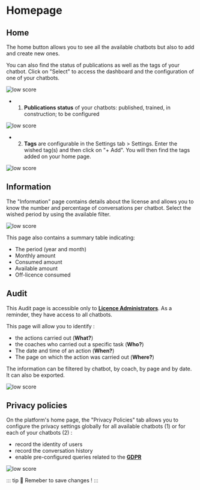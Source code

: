 # Homepage

## Home

The home button allows you to see all the available chatbots but also to add and create new ones.

You can also find the status of publications as well as the tags of your chatbot. Click on "Select" to access the dashboard and the configuration of one of your chatbots.

<div class="image_center">
  <img :src="$withBase('/assets/img/en/home/home1.png')" alt="low score">
</div>


- 1) **Publications status** of your chatbots: published, trained, in construction; to be configured 

<div class="image_center">
  <img :src="$withBase('/assets/img/en/home/home2.png')" alt="low score">
</div>



- 2) **Tags** are configurable in the Settings tab > Settings. Enter the wished tag(s) and then click on "+ Add". You will then find the tags added on your home page. 

<div class="image_center">
  <img :src="$withBase('/assets/img/en/home/home4.png')" alt="low score">
</div>


## Information

The "Information" page contains details about the license and allows you to know
the number and percentage of conversations per chatbot. Select the wished period
by using the available filter.

<div class="image_center">
  <img :src="$withBase('/assets/img/en/home/home5.png')" alt="low score">
</div>


This page also contains a summary table indicating:

-   The period (year and month)
-   Monthly amount
-   Consumed amount
-   Available amount
-   Off-licence consumed


## Audit


This Audit page is accessible only to [**Licence Administrators**](/en/articles/licence_administrators). As a reminder, they have access to all chatbots.


This page will allow you to identify :
- the actions carried out (**What?**)
- the coaches who carried out a specific task (**Who?**)
- The date and time of an action (**When?**) 
- The page on which the action was carried out (**Where?**)

The information can be filtered by chatbot, by coach, by page and by date. It can also be exported. 

<div class="image_center">
  <img :src="$withBase('/assets/img/en/home/home6.png')" alt="low score">
</div>


## Privacy policies

On the platform's home page, the "Privacy Policies" tab allows you to configure
the privacy settings globally for all available chatbots (1) or for each of your
chatbots (2) :

-   record the identity of users
-   record the conversation history
-   enable pre-configured queries related to the [**GDPR**](/en/articles/settings/privacy.html#gdpr)

<div class="image_center">
  <img :src="$withBase('/assets/img/en/home/home7.png')" alt="low score">
</div>


::: tip 💾
Remeber to save changes !
:::

